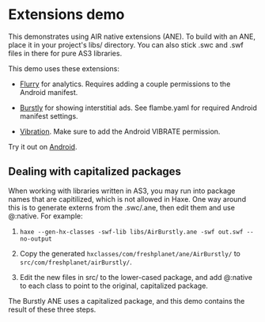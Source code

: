 # Extensions demo

This demonstrates using AIR native extensions (ANE). To build with an
ANE, place it in your project's libs/ directory. You can also stick .swc
and .swf files in there for pure AS3 libraries.

This demo uses these extensions:

- [Flurry] for analytics. Requires adding a couple permissions to the
  Android manifest.

- [Burstly] for showing interstitial ads. See flambe.yaml for required
  Android manifest settings.

- [Vibration]. Make sure to add the Android VIBRATE permission.

Try it out on [Android].

## Dealing with capitalized packages

When working with libraries written in AS3, you may run into package
names that are capitilized, which is not allowed in Haxe. One way around
this is to generate externs from the .swc/.ane, then edit them and use
@:native. For example:

1. `haxe --gen-hx-classes -swf-lib libs/AirBurstly.ane -swf out.swf
--no-output`

2. Copy the generated `hxclasses/com/freshplanet/ane/AirBurstly/` to
`src/com/freshplanet/airBurstly/`.

3. Edit the new files in src/ to the lower-cased package, and add
@:native to each class to point to the original, capitalized package.

The Burstly ANE uses a capitalized package, and this demo contains the
result of these three steps.

[Android]: https://aduros.com/flambe/demos/extensions/main-android.apk
[Burstly]: https://github.com/freshplanet/ANE-Burstly
[Flurry]: https://github.com/freshplanet/ANE-Flurry
[Vibration]: https://www.adobe.com/devnet/air/native-extensions-for-air/extensions/vibration.html
